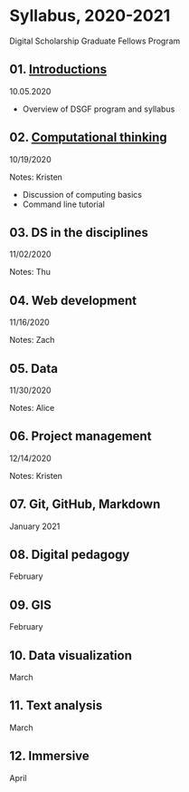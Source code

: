 # Syllabus, 2020-2021
Digital Scholarship Graduate Fellows Program

## 01. [Introductions](sessions/01-intro.md)
10.05.2020

- Overview of DSGF program and syllabus

## 02. [Computational thinking](sessions/02-computation.md)
10/19/2020

Notes: Kristen

- Discussion of computing basics
- Command line tutorial

## 03. DS in the disciplines
11/02/2020

Notes: Thu

## 04. Web development
11/16/2020

Notes: Zach

## 05. Data
11/30/2020

Notes: Alice

## 06. Project management
12/14/2020

Notes: Kristen

## 07. Git, GitHub, Markdown
January 2021

## 08. Digital pedagogy
February

## 09. GIS
February

## 10. Data visualization
March

## 11. Text analysis
March

## 12. Immersive

April
